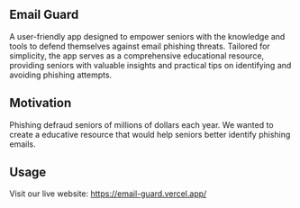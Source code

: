 ## Email Guard

A user-friendly app designed to empower seniors with the knowledge and tools to defend themselves against email phishing threats. Tailored for simplicity, the app serves as a comprehensive educational resource, providing seniors with valuable insights and practical tips on identifying and avoiding phishing attempts.

## Motivation
Phishing defraud seniors of millions of dollars each year. We wanted to create a educative resource that would help seniors better identify phishing emails.

## Usage
Visit our live website: https://email-guard.vercel.app/

